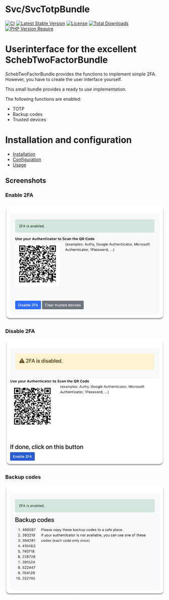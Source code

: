 # Svc/SvcTotpBundle

[![CI](https://github.com/Sven-Ve/svc-totp-bundle/actions/workflows/php.yml/badge.svg)](https://github.com/Sven-Ve/svc-totp-bundle/actions/workflows/php.yml) 
[![Latest Stable Version](https://poser.pugx.org/svc/totp-bundle/v)](https://packagist.org/packages/svc/totp-bundle) 
[![License](https://poser.pugx.org/svc/totp-bundle/license)](https://packagist.org/packages/svc/totp-bundle) 
[![Total Downloads](https://poser.pugx.org/svc/totp-bundle/downloads)](https://packagist.org/packages/svc/totp-bundle)
[![PHP Version Require](http://poser.pugx.org/svc/totp-bundle/require/php)](https://packagist.org/packages/svc/totp-bundle)


# Userinterface for the excellent SchebTwoFactorBundle

SchebTwoFactorBundle provides the functions to implement simple 2FA. However, you have to create the user interface yourself.

This small bundle provides a ready to use implementation.

The following functions are enabled:
* TOTP 
* Backup codes
* Trusted devices

# Installation and configuration
* [Installation](docs/installation.md)
* [Configuration](docs/config.md)
* [Usage](docs/usage.md)

## Screenshots

### Enable 2FA

![Enable 2FA](/docs/images/2fa-enabled.png)

### Disable 2FA

![Disable 2FA](/docs/images/2fa-disabled.png)

### Backup codes

![Backup codes](/docs/images/backup-codes.png)
